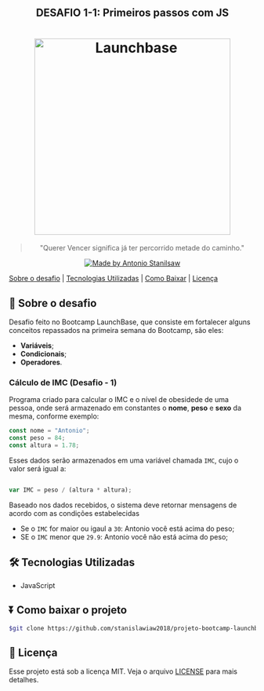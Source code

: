 <h2 align="center">DESAFIO 1-1: Primeiros passos com JS</h2>

<h1 align="center">
    <img alt="Launchbase" src="https://storage.googleapis.com/golden-wind/bootcamp-launchbase/logo.png" width="400px" />
</h1>

<blockquote align="center">
    "Querer Vencer significa já ter percorrido metade do caminho."
</blockquote>

<p align="center">
    <a href="https://rocketseat.com.br">
    <img alt="Made by Antonio Stanilsaw" src="https://img.shields.io/badge/made%20by-Antonio Stanislaw-%23F8952D">
  </a>

  
</p>

<p align="center">

[Sobre o desafio](#🚀-Sobre-o-desafio)  |  [Tecnologias Utilizadas](#🛠️-Tecnologias-Utilizadas)  |  [Como Baixar](#⏬-Como-baixar-o-projeto)  |  [Licença](#📝-Licença)

</p>

## 🚀 Sobre o desafio
<p>
    Desafio feito no Bootcamp LaunchBase, que consiste em fortalecer alguns conceitos repassados na primeira semana do Bootcamp, são eles: 
</p>

- **Variáveis**;
- **Condicionais**;
- **Operadores**.

### Cálculo de IMC (Desafio - 1)

Programa criado para calcular o IMC e o nível de obesidede de uma pessoa, onde será armazenado em constantes o **nome**, **peso** e **sexo** da mesma, conforme exemplo:

```js
const nome = "Antonio";
const peso = 84;
const altura = 1.78;
```

Esses dados serão armazenados em uma variável chamada `IMC`, cujo o valor será igual a:

```js

var IMC = peso / (altura * altura);
```

Baseado nos dados recebidos, o sistema deve retornar mensagens de acordo com as condições estabelecidas

- Se o `IMC` for maior ou igaul a `30`: Antonio você está acima do peso;
- SE o `IMC` menor que `29.9`: Antonio você não está acima do peso;

## 🛠️ Tecnologias Utilizadas
- JavaScript

## ⏬ Como baixar o projeto
```bash
$git clone https://github.com/stanislawiaw2018/projeto-bootcamp-launchbase-desafio01.git
```

## 📝 Licença

Esse projeto está sob a licença MIT. Veja o arquivo [LICENSE](../LICENSE) para mais detalhes.


